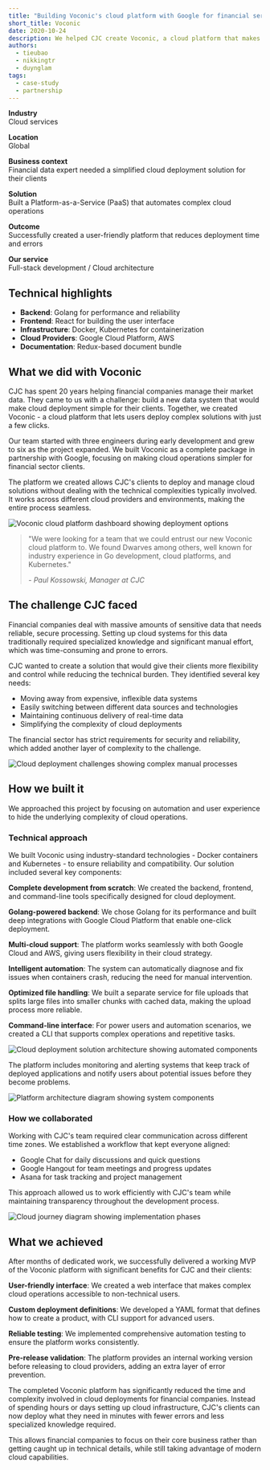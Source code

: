 ```yaml
---
title: "Building Voconic's cloud platform with Google for financial services"
short_title: Voconic
date: 2020-10-24
description: We helped CJC create Voconic, a cloud platform that makes it easy for financial companies to deploy complex systems with just a few clicks, reducing manual effort and errors while working across different cloud providers.
authors:
  - tieubao
  - nikkingtr
  - duynglam
tags:
  - case-study
  - partnership
---
```


**Industry**\
Cloud services

**Location**\
Global

**Business context**\
Financial data expert needed a simplified cloud deployment solution for their clients

**Solution**\
Built a Platform-as-a-Service (PaaS) that automates complex cloud operations

**Outcome**\
Successfully created a user-friendly platform that reduces deployment time and errors

**Our service**\
Full-stack development / Cloud architecture

## Technical highlights

- **Backend**: Golang for performance and reliability
- **Frontend**: React for building the user interface
- **Infrastructure**: Docker, Kubernetes for containerization
- **Cloud Providers**: Google Cloud Platform, AWS
- **Documentation**: Redux-based document bundle

## What we did with Voconic

CJC has spent 20 years helping financial companies manage their market data. They came to us with a challenge: build a new data system that would make cloud deployment simple for their clients. Together, we created Voconic - a cloud platform that lets users deploy complex solutions with just a few clicks.

Our team started with three engineers during early development and grew to six as the project expanded. We built Voconic as a complete package in partnership with Google, focusing on making cloud operations simpler for financial sector clients.

The platform we created allows CJC's clients to deploy and manage cloud solutions without dealing with the technical complexities typically involved. It works across different cloud providers and environments, making the entire process seamless.

![Voconic cloud platform dashboard showing deployment options](assets/voconic-main.webp)

> "We were looking for a team that we could entrust our new Voconic cloud platform to. We found Dwarves among others, well known for industry experience in Go development, cloud platforms, and Kubernetes."
>
> _- Paul Kossowski, Manager at CJC_

## The challenge CJC faced

Financial companies deal with massive amounts of sensitive data that needs reliable, secure processing. Setting up cloud systems for this data traditionally required specialized knowledge and significant manual effort, which was time-consuming and prone to errors.

CJC wanted to create a solution that would give their clients more flexibility and control while reducing the technical burden. They identified several key needs:

- Moving away from expensive, inflexible data systems
- Easily switching between different data sources and technologies
- Maintaining continuous delivery of real-time data
- Simplifying the complexity of cloud deployments

The financial sector has strict requirements for security and reliability, which added another layer of complexity to the challenge.

![Cloud deployment challenges showing complex manual processes](assets/voconic-context.webp)

## How we built it

We approached this project by focusing on automation and user experience to hide the underlying complexity of cloud operations.

### Technical approach

We built Voconic using industry-standard technologies - Docker containers and Kubernetes - to ensure reliability and compatibility. Our solution included several key components:

**Complete development from scratch**: We created the backend, frontend, and command-line tools specifically designed for cloud deployment.

**Golang-powered backend**: We chose Golang for its performance and built deep integrations with Google Cloud Platform that enable one-click deployment.

**Multi-cloud support**: The platform works seamlessly with both Google Cloud and AWS, giving users flexibility in their cloud strategy.

**Intelligent automation**: The system can automatically diagnose and fix issues when containers crash, reducing the need for manual intervention.

**Optimized file handling**: We built a separate service for file uploads that splits large files into smaller chunks with cached data, making the upload process more reliable.

**Command-line interface**: For power users and automation scenarios, we created a CLI that supports complex operations and repetitive tasks.

![Cloud deployment solution architecture showing automated components](assets/voconic-deployment.webp)

The platform includes monitoring and alerting systems that keep track of deployed applications and notify users about potential issues before they become problems.

![Platform architecture diagram showing system components](assets/voconic-built.webp)

### How we collaborated

Working with CJC's team required clear communication across different time zones. We established a workflow that kept everyone aligned:

- Google Chat for daily discussions and quick questions
- Google Hangout for team meetings and progress updates
- Asana for task tracking and project management

This approach allowed us to work efficiently with CJC's team while maintaining transparency throughout the development process.

![Cloud journey diagram showing implementation phases](assets/voconic-journey.webp)

## What we achieved

After months of dedicated work, we successfully delivered a working MVP of the Voconic platform with significant benefits for CJC and their clients:

**User-friendly interface**: We created a web interface that makes complex cloud operations accessible to non-technical users.

**Custom deployment definitions**: We developed a YAML format that defines how to create a product, with CLI support for advanced users.

**Reliable testing**: We implemented comprehensive automation testing to ensure the platform works consistently.

**Pre-release validation**: The platform provides an internal working version before releasing to cloud providers, adding an extra layer of error prevention.

The completed Voconic platform has significantly reduced the time and complexity involved in cloud deployments for financial companies. Instead of spending hours or days setting up cloud infrastructure, CJC's clients can now deploy what they need in minutes with fewer errors and less specialized knowledge required.

This allows financial companies to focus on their core business rather than getting caught up in technical details, while still taking advantage of modern cloud capabilities.
